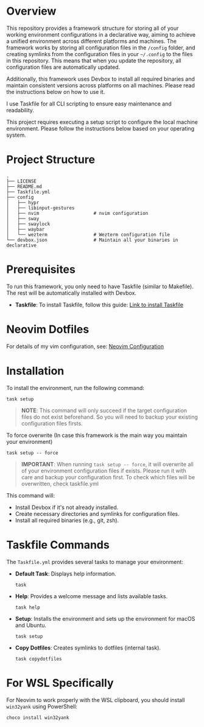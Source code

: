 # Overview

This repository provides a framework structure for storing all of your working environment configurations in a declarative way, aiming to achieve a unified environment across different platforms and machines. The framework works by storing all configuration files in the `/config` folder, and creating symlinks from the configuration files in your `~/.config` to the files in this repository. This means that when you update the repository, all configuration files are automatically updated.

Additionally, this framework uses Devbox to install all required binaries and maintain consistent versions across platforms on all machines. Please read the instructions below on how to use it.

I use Taskfile for all CLI scripting to ensure easy maintenance and readability.

This project requires executing a setup script to configure the local machine environment. Please follow the instructions below based on your operating system.

# Project Structure
```
.
├── LICENSE
├── README.md
├── Taskfile.yml
├── config
│   ├── hypr
│   ├── libinput-gestures
│   ├── nvim                    # nvim configuration
│   ├── sway
│   ├── swaylock
│   ├── waybar
│   └── wezterm                 # Wezterm configuration file
└── devbox.json                 # Maintain all your binaries in declarative
```

# Prerequisites

To run this framework, you only need to have Taskfile (similar to Makefile). The rest will be automatically installed with Devbox.

- **Taskfile**: To install Taskfile, follow this guide: [Link to install Taskfile](https://taskfile.dev/installation/)

# Neovim Dotfiles

For details of my vim configuration, see: [Neovim Configuration](./config/nvim/README.md)

# Installation

To install the environment, run the following command:
```
task setup
```

>**NOTE**: This command will only succeed if the target configuration files do not exist beforehand.
So you will need to backup your existing configuration files firsts.

To force overwrite (In case this framework is the main way you maintain your environment)
```
task setup -- force
```
> **IMPORTANT**: When running `task setup -- force`, it will overwrite all of your environment configuration files if exists. Please run it with care and backup your configuration first. To check which files will be overwritten, check taskfile.yml

This command will:
- Install Devbox if it's not already installed.
- Create necessary directories and symlinks for configuration files.
- Install all required binaries (e.g., git, zsh).

# Taskfile Commands

The `Taskfile.yml` provides several tasks to manage your environment:

- **Default Task**: Displays help information.
  ```
  task
  ```

- **Help**: Provides a welcome message and lists available tasks.
  ```
  task help
  ```

- **Setup**: Installs the environment and sets up the environment for macOS and Ubuntu.
  ```
  task setup
  ```

- **Copy Dotfiles**: Creates symlinks to dotfiles (internal task).
  ```
  task copydotfiles
  ```

# For WSL Specifically

For Neovim to work properly with the WSL clipboard, you should install `win32yank` using PowerShell:
```
choco install win32yank
```

